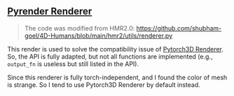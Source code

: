 ## [Pyrender Renderer](https://github.com/mmatl/pyrender)

> The code was modified from HMR2.0: https://github.com/shubham-goel/4D-Humans/blob/main/hmr2/utils/renderer.py

This render is used to solve the compatibility issue of [Pytorch3D Renderer](../p3d_renderer/README.md). So, the API is fully adapted, but not all functions are implemented (e.g., `output_fn` is useless but still listed in the API).

Since this renderer is fully torch-independent, and I found the color of mesh is strange. So I tend to use Pytorch3D Renderer by default instead.